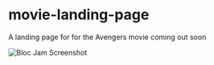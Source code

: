 # movie-landing-page

A landing page for for the Avengers movie coming out soon

![Bloc Jam Screenshot](BlocJams.png)
